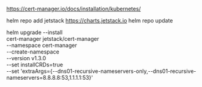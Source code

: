 https://cert-manager.io/docs/installation/kubernetes/

helm repo add jetstack https://charts.jetstack.io
helm repo update

helm upgrade --install \
 cert-manager jetstack/cert-manager \
 --namespace cert-manager \
 --create-namespace \
 --version v1.3.0 \
 --set installCRDs=true \
 --set 'extraArgs={--dns01-recursive-nameservers-only,--dns01-recursive-nameservers=8.8.8.8:53\,1.1.1.1:53}'
